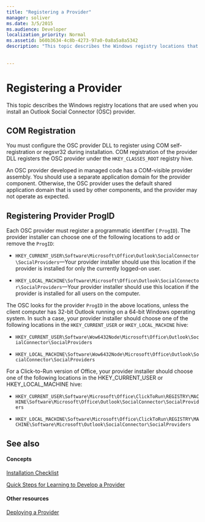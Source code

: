 ```yaml
---
title: "Registering a Provider"
manager: soliver
ms.date: 3/5/2015
ms.audience: Developer
localization_priority: Normal
ms.assetid: b60b3634-4c8b-4273-97a0-0a8a5a8a5342
description: "This topic describes the Windows registry locations that are used when you install an Outlook Social Connector (OSC) provider."
 
 
---
```


# Registering a Provider

This topic describes the Windows registry locations that are used when you install an Outlook Social Connector (OSC) provider.
  
## COM Registration

You must configure the OSC provider DLL to register using COM self-registration or regsvr32 during installation. COM registration of the provider DLL registers the OSC provider under the  `HKEY_CLASSES_ROOT` registry hive. 
  
An OSC provider developed in managed code has a COM-visible provider assembly. You should use a separate application domain for the provider component. Otherwise, the OSC provider uses the default shared application domain that is used by other components, and the provider may not operate as expected.
  
## Registering Provider ProgID

Each OSC provider must register a programmatic identifier ( `ProgID`). The provider installer can choose one of the following locations to add or remove the  `ProgID`:
  
-  `HKEY_CURRENT_USER\Software\Microsoft\Office\Outlook\SocialConnector\SocialProviders`—Your provider installer should use this location if the provider is installed for only the currently logged-on user.
    
-  `HKEY_LOCAL_MACHINE\Software\Microsoft\Office\Outlook\SocialConnector\SocialProviders`—Your provider installer should use this location if the provider is installed for all users on the computer.
    
The OSC looks for the provider  `ProgID` in the above locations, unless the client computer has 32-bit Outlook running on a 64-bit Windows operating system. In such a case, your provider installer should choose one of the following locations in the  `HKEY_CURRENT_USER` or  `HKEY_LOCAL_MACHINE` hive: 
  
-  `HKEY_CURRENT_USER\Software\Wow6432Node\Microsoft\Office\Outlook\SocialConnector\SocialProviders`
    
-  `HKEY_LOCAL_MACHINE\Software\Wow6432Node\Microsoft\Office\Outlook\SocialConnector\SocialProviders`
    
For a Click-to-Run version of Office, your provider installer should choose one of the following locations in the HKEY_CURRENT_USER or HKEY_LOCAL_MACHINE hive:
  
-  `HKEY_CURRENT_USER\Software\Microsoft\Office\ClickToRun\REGISTRY\MACHINE\Software\Microsoft\Office\Outlook\SocialConnector\SocialProviders`
    
-  `HKEY_LOCAL_MACHINE\Software\Microsoft\Office\ClickToRun\REGISTRY\MACHINE\Software\Microsoft\Outlook\SocialConnector\SocialProviders`
    
## See also

#### Concepts

[Installation Checklist](installation-checklist.md)
  
[Quick Steps for Learning to Develop a Provider](quick-steps-for-learning-to-develop-a-provider.md)
#### Other resources

[Deploying a Provider](deploying-a-provider.md)

